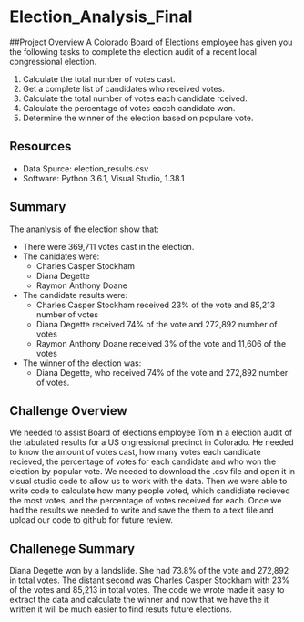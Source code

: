 # Election_Analysis_Final

##Project Overview
A Colorado Board of Elections employee has given you the following tasks to complete the election audit of a recent local congressional election.

1. Calculate the total number of votes cast.
2. Get a complete list of candidates who received votes.
3. Calculate the total number of votes each candidate rceived.
4. Calculate the percentage of votes eacch candidate won.
5. Determine the winner of the election based on populare vote.

## Resources
- Data Spurce: election_results.csv
- Software: Python 3.6.1, Visual Studio, 1.38.1

## Summary
The ananlysis of the election show that:
- There were 369,711 votes cast in the election.
- The canidates were:
    - Charles Casper Stockham
    - Diana Degette
    - Raymon Anthony Doane
- The candidate results were:
    - Charles Casper Stockham received 23% of the vote and 85,213 number of votes
    - Diana Degette received 74% of the vote and 272,892 number of votes
    - Raymon Anthony Doane received 3% of the vote and 11,606 of the votes
- The winner of the election was:
    - Diana Degette, who received 74% of the vote and 272,892 number of votes.
    
## Challenge Overview
We needed to assist Board of elections employee Tom in a election audit of the tabulated results for a US ongressional precinct in Colorado. He needed to know the amount of votes cast, how many votes each candidate recieved, the percentage of votes for each candidate and who won the election by popular vote. We needed to download the .csv file and open it in visual studio code to allow us to work with the data. Then we were able to write code to calculate how many people voted, which candidiate recieved the most votes, and the percentage of votes received for each. Once we had the results we needed to write and save the them to a text file and upload our code to github for future review.
## Challenege Summary
Diana Degette won by a landslide. She had 73.8% of the vote and 272,892 in total votes. The distant second was Charles Casper Stockham with 23% of the votes and 85,213 in total votes. The code we wrote made it easy to extract the data and calculate the winner and now that we have the it written it will be much easier to find resuts future elections.
